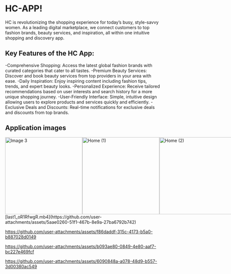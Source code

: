 # HC-APP!

HC is revolutionizing the shopping experience for today’s busy, style-savvy women. As a leading digital marketplace, we connect customers to top fashion brands, beauty services, and inspiration, all within one intuitive shopping and discovery app.
## Key Features of the HC App:

-Comprehensive Shopping: Access the latest global fashion brands with curated categories that cater to all tastes.
-Premium Beauty Services: Discover and book beauty services from top providers in your area with ease.
-Daily Inspiration: Enjoy inspiring content including fashion tips, trends, and expert beauty looks.
-Personalized Experience: Receive tailored recommendations based on user interests and search history for a more unique shopping journey.
-User-Friendly Interface: Simple, intuitive design allowing users to explore products and services quickly and efficiently.
-Exclusive Deals and Discounts: Real-time notifications for exclusive deals and discounts from top brands.

## Application images
<div style="display: flex; justify-content: space-around;">
  <img src="https://github.com/user-attachments/assets/96907212-b9b9-4b74-8064-dfbcb63c2428" alt="Image 3" width="250"/>
  <img src="https://github.com/user-attachments/assets/0cc6d4c0-b1f1-4d42-a253-7202d747a676" alt="Home (1)" width="250"/>
  <img src="https://github.com/user-attachments/assets/48ba35cc-524e-4a45-8517-a1834d82f557" alt="Home (2)" width="250"/>
  <img src="https://github.com/user-attachments/assets/89c1bdd2-d2b4-4028-ba80-a2028f4eb425" alt="Home (3)" width="250"/>
  <img src="https://github.com/user-attachments/assets/3484bd85-9419-4d2f-91c0-1e32623c99be" alt="Splash screen1" width="250"/>
</div>
[last1_oR1RfwgR.mb4](https://github.com/user-attachments/assets/5aae0260-51f1-467b-8e9a-27ba6792b742)



https://github.com/user-attachments/assets/f86daddf-315c-4173-b5a0-b887028d0149



https://github.com/user-attachments/assets/b093ae80-0849-4e80-aaf7-bc227e469fcf



https://github.com/user-attachments/assets/6090848a-a078-48d9-b557-3d00380ac549


